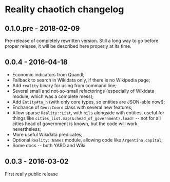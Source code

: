 # Reality chaotich changelog

## 0.1.0.pre - 2018-02-09

Pre-release of completely rewritten version. Still a long way to go before proper release, it will be
described here properly at its time.

## 0.0.4 - 2016-04-18

* Economic indicators from Quandl;
* Fallback to search in Wikidata only, if there is no Wikipedia page;
* Add `reality` binary for using from command line;
* Several small and not-so-small refactorings (especially of Wikidata
  module, which was a complete mess);
* Add `Entity#to_h` (with only core types, so entities are JSON-able now!);
* Enchance of `Geo::Coord` class with several new features;
* Allow sparse `Reality::List`, with `nil`s alongside with entities,
  useful for things like `cities_list.map(&:head_of_government).load!` --
  not for all cities head of government is known, but the code will work
  nevertheless;
* More useful Wikidata predicates;
* Optional `Reality::Names` module, allowing code like `Argentina.capital`;
* Some docs -- both YARD and Wiki.

## 0.0.3 - 2016-03-02

First really public release
